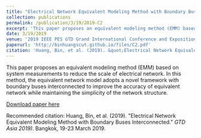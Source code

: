 ```yaml
---
title: "Electrical Network Equivalent Modeling Method with Boundary Buses Interconnected"
collection: publications
permalink: /publication/3/19/2019-C2
excerpt: 'This paper proposes an equivalent modeling method (EMM) based on system measurements to reduce the scale of electrical network. In this method, the equivalent network model adopts a novel framework with boundary buses interconnected to improve the accuracy of equivalent network while maintaining the simplicity of the network structure. '
date: 3/19/2019
venue: '2019 IEEE PES GTD Grand International Conference and Exposition Asia (GTD Asia)'
paperurl: 'http://binhuangscut.github.io/files/C2.pdf'
citation: 'Huang, Bin, et al. (2019). &quot;Electrical Network Equivalent Modeling Method with Boundary Buses Interconnected.&quot; <i>GTD Asia 2019)</i>. Bangkok, 19-23 March 2019.'
---
```

This paper proposes an equivalent modeling method (EMM) based on system measurements to reduce the scale of electrical network. In this method, the equivalent network model adopts a novel framework with boundary buses interconnected to improve the accuracy of equivalent network while maintaining the simplicity of the network structure. 

[Download paper here](http://binhuangscut.github.io/files/C2.pdf)

Recommended citation: Huang, Bin, et al. (2019). "Electrical Network Equivalent Modeling Method with Boundary Buses Interconnected." <i>GTD Asia 2019)</i>. Bangkok, 19-23 March 2019.